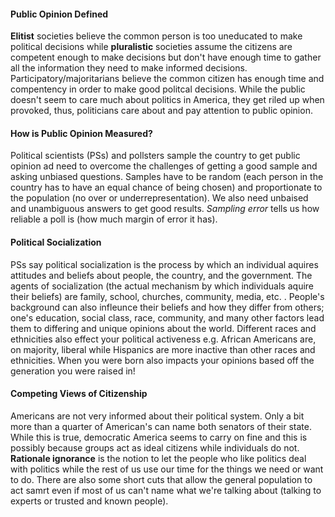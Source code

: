#### Public Opinion Defined
**Elitist** societies believe the common person is too uneducated to make political decisions while **pluralistic** societies assume the citizens are competent enough to make decisions but don't have enough time to gather all the information they need to make informed decisions. Participatory/majoritarians believe the common citizen has enough time and compentency in order to make good politcal decisions. While the public doesn't seem to care much about politics in America, they get riled up when provoked, thus, politicians care about and pay attention to public opinion.

#### How is Public Opinion Measured?
Political scientists (PSs) and pollsters sample the country to get public opinion ad need to overcome the challenges of getting a good sample and asking unbiased questions. Samples have to be random (each person in the country has to have an equal chance of being chosen) and proportionate to the population (no over or underrepresentation). We also need unbaised and unambiguous answers to get good results. *Sampling error* tells us how reliable a poll is (how much margin of error it has). 

#### Political Socialization
PSs say political socialization is the process by which an individual aquires attitudes and beliefs about people, the country, and the government. The agents of socialization (the actual mechanism by which individuals aquire their beliefs) are family, school, churches, community, media, etc. . People's background can also infleunce their beliefs and how they differ from others; one's education, social class, race, community, and many other factors lead them to differing and unique opinions about the world. Different races and ethnicities also effect your political activeness e.g. African Americans are, on majority, liberal while Hispanics are more inactive than other races and ethnicities. When you were born also impacts your opinions based off the generation you were raised in!

#### Competing Views of Citizenship
Americans are not very informed about their political system. Only a bit more than a quarter of American's can name both senators of their state. While this is true, democratic America seems to carry on fine and this is possibly because groups act as ideal citizens while individuals do not. **Rationale ignorance** is the notion to let the people who like politics deal with politics while the rest of us use our time for the things we need or want to do. There are also some short cuts that allow the general population to act samrt even if most of us can't name what we're talking about (talking to experts or trusted and known people). 